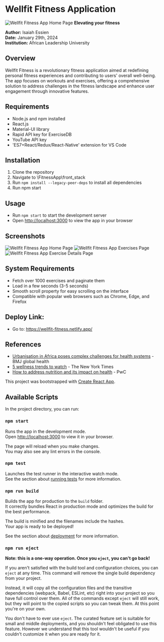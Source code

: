 # Wellfit Fitness Application
![Wellfit Fitness App Home Page](./src/assets/images/Home.png)
**Elevating your fitness**

**Author:** Isaiah Essien  
**Date:** January 29th, 2024  
**Institution:** African Leadership University  

## Overview
Wellfit Fitness is a revolutionary fitness application aimed at redefining personal fitness experiences and contributing to users' overall well-being. The app focuses on workouts and exercises, offering a comprehensive solution to address challenges in the fitness landscape and enhance user engagement through innovative features.

## Requirements
- Node.js and npm installed
- React.js
- Material-UI library
- Rapid API key for ExerciseDB
- YouTube API key
- 'ES7+React/Redux/React-Native' extension for VS Code

## Installation
1. Clone the repository
2. Navigate to \FitnessApp\front_stack
3. Run `npm install --legacy-peer-deps` to install all dependencies
4. Run npm start

## Usage
- Run `npm start` to start the development server
- Open [http://localhost:3000](http://localhost:3000) to view the app in your browser

## Screenshots
![Wellfit Fitness App Home Page](./src/assets/images/Home.png)
![Wellfit Fitness App Exercises Page](./src/assets/images/Exercise%20page.png)
![Wellfit Fitness App Exercise Details Page](./src/assets/images/Target%20exercise.png)

## System Requirements
- Fetch over 1000 exercises and paginate them
- Load in a few seconds (3-5 seconds)
- Smooth scroll property for easy scrolling on the interface
- Compatible with popular web browsers such as Chrome, Edge, and Firefox

## Deploy Link:
- Go to: https://wellfit-fitness.netlify.app/

## References
- [Urbanisation in Africa poses complex challenges for health systems](https://www.ncbi.nlm.nih.gov/pmc/articles/PMC9516074/#:~:text=Urbanisation%20in%20Africa%20poses%20complex,the%20quadruple%20burden%20of%20disease) - BMJ global health
- [5 wellness trends to watch](https://www.nytimes.com/2023/08/07/well/live/wellness-trends-2023.html) - The New York Times
- [How to address nutrition and its impact on health](https://www.pwc.com/us/en/industries/health-industries/library/addressing-nutritional-impact-on-health.html) - PwC


This project was bootstrapped with [Create React App](https://github.com/facebook/create-react-app).

## Available Scripts

In the project directory, you can run:

### `npm start`

Runs the app in the development mode.\
Open [http://localhost:3000](http://localhost:3000) to view it in your browser.

The page will reload when you make changes.\
You may also see any lint errors in the console.

### `npm test`

Launches the test runner in the interactive watch mode.\
See the section about [running tests](https://facebook.github.io/create-react-app/docs/running-tests) for more information.

### `npm run build`

Builds the app for production to the `build` folder.\
It correctly bundles React in production mode and optimizes the build for the best performance.

The build is minified and the filenames include the hashes.\
Your app is ready to be deployed!

See the section about [deployment](https://facebook.github.io/create-react-app/docs/deployment) for more information.

### `npm run eject`

**Note: this is a one-way operation. Once you `eject`, you can't go back!**

If you aren't satisfied with the build tool and configuration choices, you can `eject` at any time. This command will remove the single build dependency from your project.

Instead, it will copy all the configuration files and the transitive dependencies (webpack, Babel, ESLint, etc) right into your project so you have full control over them. All of the commands except `eject` will still work, but they will point to the copied scripts so you can tweak them. At this point you're on your own.

You don't have to ever use `eject`. The curated feature set is suitable for small and middle deployments, and you shouldn't feel obligated to use this feature. However we understand that this tool wouldn't be useful if you couldn't customize it when you are ready for it.
